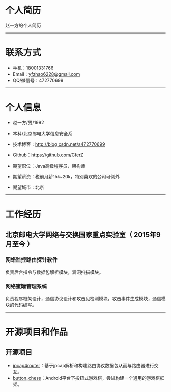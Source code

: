 个人简历
======================
赵一方的个人简历

---

# 联系方式

- 手机：18001331766
- Email：yfzhao6228@gmail.com
- QQ/微信号：472770699

---

# 个人信息

 - 赵一方/男/1992 
 - 本科/北京邮电大学信息安全系
 - 技术博客：http://blog.csdn.net/a472770699
 - Github：https://github.com/CferZ

 - 期望职位：Java高级程序员，架构师
 - 期望薪资：税前月薪15k~20k，特别喜欢的公司可例外
 - 期望城市：北京
 
---

# 工作经历
##  北京邮电大学网络与交换国家重点实验室（ 2015年9月至今 ）
### 网络监控路由探针软件 
负责后台指令与数据包解析模块，漏洞扫描模块。
### 网络蜜罐管理系统
负责程序框架设计，通信协议设计和攻击见检测模块，攻击事件生成模块，通信模块的代码编写。

---

# 开源项目和作品
## 开源项目

 - [jpcap4router](https://github.com/CferZh/jpcap4router)：基于jpcap解析和构建路由协议数据包从而与路由器进行交互。
 - [button_chess](https://github.com/CferZh/button_chess)：Android平台下按钮式游戏棋，尝试构建一个通用的游戏棋框架。